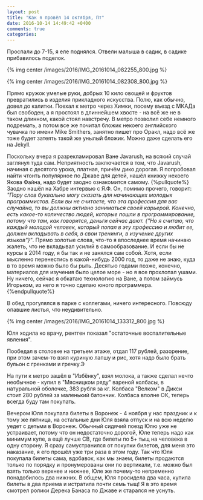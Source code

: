 ```yaml
---
layout: post
title: "Как я провёл 14 октября, Пт"
date: 2016-10-14 14:49:42 +0400
comments: true
categories: 
---
```

Проспали до 7-15, я еле поднялся. Отвели малыша в садик, в садике прибавилось поделок.

{% img center /images/2016/IMG_20161014_082255_800.jpg %}

{% img center /images/2016/IMG_20161014_082308_800.jpg %}

Прямо кружок умелые руки, добрых 10 кило овощей и фруктов превратились в изделия прикладного искусства. Полю, как обычно, довел до калитки. Поехал к метро через Химки, посему въезд с МКАДа был свободен, а я простоял в длиннейшем хвосте - на всё же не в таком длинном, какой стоял навстречу. В метро позволил себе немного подремать, а потом все же почитал бложик некоего английского чувачка по имени Mike Smithers, занятно пишет про Оракл, надо всё же тоже будет затеять такой же унылый бложик. Можно даже сделать его на Jekyll.

Поскольку вчера я разрекламировал Ване Javarush, на всякий случай заглянул туда сам. Неприятность заключается в том, что Javarush, начиная с десятого урока, платная, причём дико дорогая. Я попробовал найти чтонть популярное по Джаве для детей, нашёл книжку некоего Якова Файна, надо будет заодно ознакомится самому. {%pullquote%}Заодно нашёл на Хабре интервью с Я.Ф. Он, помимо прочего, говорит: *"Пару слов буквально могу сказать для начинающих молодых программистов. Если вы не считаете, что эта профессия для вас случайна, то вы должны активно заниматься своей карьерой. Конечно, есть какое-то количество людей, которые пошли в программирование, потому что там, как говорится, деньги сейчас дают. {"Но я считаю, что каждый молодой человек, который попал в эту профессию и любит ее, должен вкладывать в себя, в свои тренинги, в изучение других языков"}"*. Прямо золотые слова, что-то я впоследнее время начинаю жалеть, что не вкладывал усилий в самообразование. И если бы не курсы в 2014 году, я бы так и не занялся сам собой. Хотя, если мысленно перенестись в какой-нибудь 2000 год, то даже не знаю, куда в то время можно было бы рыть. Десятью годами позже, конечно, материалов для изучения было целое море - но я все прохлопал ушами. Ну ничего, сейчас я обкатаю технологию на Ване, а потом займусь Игорьком, из него я точно сделаю юного программера.
{%endpullquote%}

В обед прогулялся в парке с коллегами, ничего интересного. Повсюду опавшие листья, что неудивительно.

{% img center /images/2016/IMG_20161014_133312_800.jpg %}

Юля ходила ко врачу, рентген показал "остаточные воспалительные явления".

Пообедал в столовке на третьем этаже, отдал 117 рублей, разорение, при этом зачем-то взял куриную лапшу и рис, хотя надо было брать бульон с гренками и гречку.Э

На пути к метро зашёл в "Избёнку", взял молока, а также сделал нечто необычное - купил в "Мясницком ряду" вареной колбасы, в натуральной оболочке, 383 рубля за кг. Колбаса "Велком" в Дикси стоит 280 рублей за маленький батончик. Колбаса вполне ОК, теперь всегда буду там покупать.

Вечером Юля покупала билеты в Воронеж - 4 ноября у нас праздник и к тому же пятница, на остальные дни Юля взяла отпуск и на всю неделю уедет с детьми в Воронеж. Обычный сидячий поезд Юлю уже не устраивает, потому что он недостаточно дорогой, Юле теперь надо как минимум купе, а ещё лучше СВ, где билеты по 5+ тыщ на человека в одну сторону. Я сразу самустранился от покупки билетов, для меня это наказание, я его прошёл уже три раза в этом году. Так что Юля покупала билеты сама, вдобавок, как мы знаем, билеты продаются только по порядку и пронумерованы они по вертикали, т.е. можно был взять только верхнее и нижнее, Юле же почему-то непременно понадобилось два нижних. В общем, Юля просидела два часа, купила билеты в два приема и истратила почти семь тыщ! Я в это время смотрел ролики Дерека Банаса по Джаве и старался не уснуть.